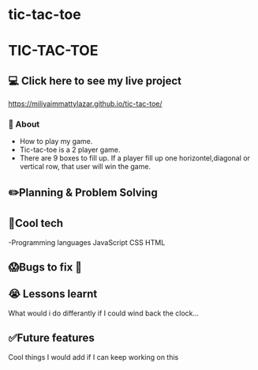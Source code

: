 # tic-tac-toe
# TIC-TAC-TOE


## :computer: Click here to see my live project
https://miliyaimmattylazar.github.io/tic-tac-toe/

### :page_facing_up: About
- How to play my game.
- Tic-tac-toe is a 2 player game.
- There are 9 boxes to fill up. If a player fill up one horizontel,diagonal or vertical row, that user will win the game.

## :pencil2:Planning & Problem Solving

## :rocket:Cool tech
-Programming languages
JavaScript
CSS
HTML

## :scream:Bugs to fix :poop:

## :sob: Lessons learnt
What would i do differantly if I could wind back the clock...
## :white_check_mark:Future features
Cool things I would add if I can keep working on this